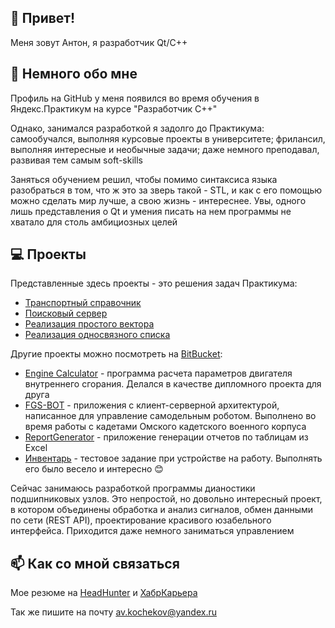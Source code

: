 ## 👋 Привет!
Меня зовут Антон, я разработчик Qt/C++

## 👀 Немного обо мне
Профиль на GitHub у меня появился во время обучения в Яндекс.Практикум на курсе "Разработчик C++"

Однако, занимался разработкой я задолго до Практикума: самообучался, выполняя курсовые проекты в университете; фрилансил, выполняя интересные и необычные задачи; даже немного преподавал, развивая тем самым soft-skills

Заняться обучением решил, чтобы помимо синтаксиса языка разобраться в том, что ж это за зверь такой - STL, и как с его помощью можно сделать мир лучше, а свою жизнь - интереснее. Увы, одного лишь представления о Qt и умения писать на нем программы не хватало для столь амбициозных целей

## :computer: Проекты 
Представленные здесь проекты - это решения задач Практикума:
* [Транспортный справочник](https://github.com/avkochekov/cpp-transport-catalogue)
* [Поисковый сервер](https://github.com/avkochekov/cpp-search-server)
* [Реализация простого вектора](https://github.com/avkochekov/cpp-simple-vector)
* [Реализация односвязного списка](https://github.com/avkochekov/cpp-single-linked-list)

Другие проекты можно посмотреть на [BitBucket](https://bitbucket.org/kerramon/):
* [Engine Calculator](https://bitbucket.org/kerramon/enginecalc/) - программа расчета параметров двигателя внутреннего сгорания. Делался в качестве дипломного проекта для друга
* [FGS-BOT](https://bitbucket.org/gulyash_team/fgs-bot/) - приложения с клиент-серверной архитектурой, написанное для управление самодельным роботом. Выполнено во время работы с кадетами Омского кадетского военного корпуса
* [ReportGenerator](https://bitbucket.org/kerramon/danfosgraphgenerator/) - приложение генерации отчетов по таблицам из Excel
* [Инвентарь](https://bitbucket.org/kerramon/inventory/) - тестовое задание при устройстве на работу. Выполнять его было весело и интересно :blush:

Сейчас занимаюсь разработкой программы дианостики подшипниковых узлов. Это непростой, но довольно интересный проект, в котором объединены обработка и анализ сигналов, обмен данными по сети (REST API), проектирование красивого юзабельного интерфейса. Приходится даже немного заниматься управлением 

## 📫 Как со мной связаться
Мое резюме на [HeadHunter](https://omsk.hh.ru/resume/11bbeee3ff0256ee390039ed1f61756d384c44) и [ХабрКарьера](https://career.habr.com/avkochekov)

Так же пишите на почту [av.kochekov@yandex.ru](mailto:av.kochekov@yandex.ru) 

<!---
avkochekov/avkochekov is a ✨ special ✨ repository because its `README.md` (this file) appears on your GitHub profile.
You can click the Preview link to take a look at your changes.
--->
